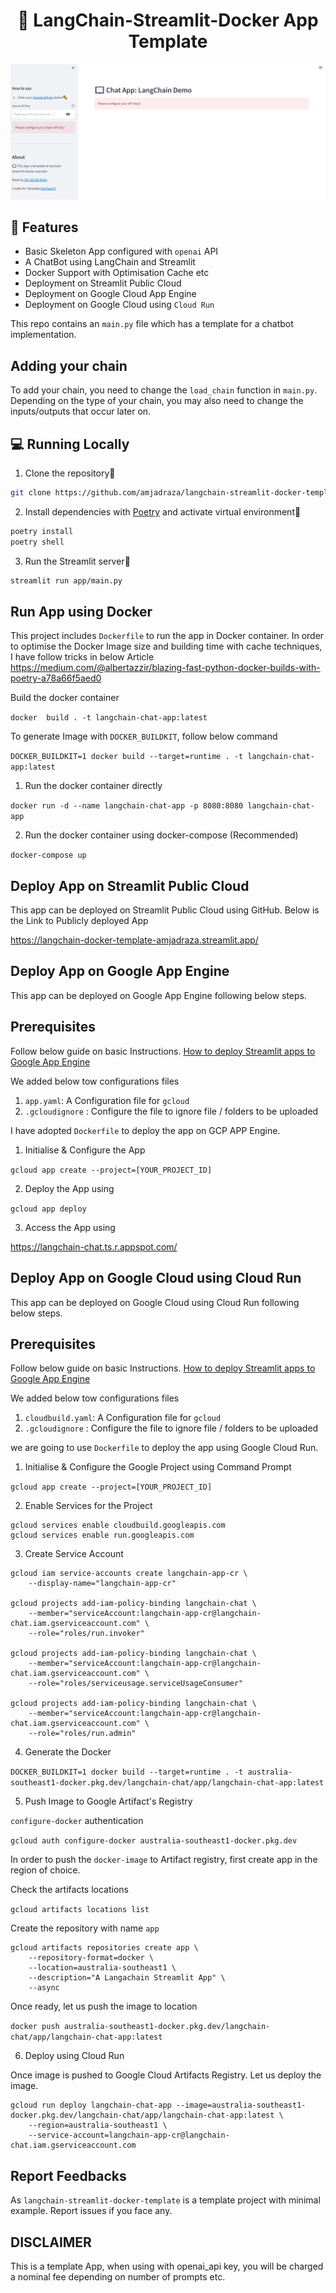 <h1 align="center">
📖 LangChain-Streamlit-Docker App Template
</h1>

![UI](ui.PNG?raw=true)

## 🔧 Features

- Basic Skeleton App configured with `openai` API
- A ChatBot using LangChain and Streamlit
- Docker Support with Optimisation Cache etc
- Deployment on Streamlit Public Cloud
- Deployment on Google Cloud App Engine
- Deployment on Google Cloud using `Cloud Run`

This repo contains an `main.py` file which has a template for a chatbot implementation.

## Adding your chain
To add your chain, you need to change the `load_chain` function in `main.py`.
Depending on the type of your chain, you may also need to change the inputs/outputs that occur later on.


## 💻 Running Locally

1. Clone the repository📂

```bash
git clone https://github.com/amjadraza/langchain-streamlit-docker-template.git
```

2. Install dependencies with [Poetry](https://python-poetry.org/) and activate virtual environment🔨

```bash
poetry install
poetry shell
```

3. Run the Streamlit server🚀

```bash
streamlit run app/main.py 
```

Run App using Docker
--------------------
This project includes `Dockerfile` to run the app in Docker container. In order to optimise the Docker Image
size and building time with cache techniques, I have follow tricks in below Article 
https://medium.com/@albertazzir/blazing-fast-python-docker-builds-with-poetry-a78a66f5aed0

Build the docker container

``docker  build . -t langchain-chat-app:latest ``

To generate Image with `DOCKER_BUILDKIT`, follow below command

```DOCKER_BUILDKIT=1 docker build --target=runtime . -t langchain-chat-app:latest```

1. Run the docker container directly 

``docker run -d --name langchain-chat-app -p 8080:8080 langchain-chat-app ``

2. Run the docker container using docker-compose (Recommended)

``docker-compose up``


Deploy App on Streamlit Public Cloud
------------------------------------
This app can be deployed on Streamlit Public Cloud using GitHub. Below is the Link to 
Publicly deployed App

https://langchain-docker-template-amjadraza.streamlit.app/


Deploy App on Google App Engine
--------------------------------
This app can be deployed on Google App Engine following below steps.

## Prerequisites

Follow below guide on basic Instructions.
[How to deploy Streamlit apps to Google App Engine](https://dev.to/whitphx/how-to-deploy-streamlit-apps-to-google-app-engine-407o)

We added below tow configurations files 

1. `app.yaml`: A Configuration file for `gcloud`
2. `.gcloudignore` : Configure the file to ignore file / folders to be uploaded

I have adopted `Dockerfile` to deploy the app on GCP APP Engine.

1. Initialise & Configure the App

``gcloud app create --project=[YOUR_PROJECT_ID]``

2. Deploy the App using

``gcloud app deploy``

3. Access the App using 

https://langchain-chat.ts.r.appspot.com/


Deploy App on Google Cloud using Cloud Run
------------------------------------------

This app can be deployed on Google Cloud using Cloud Run following below steps.

## Prerequisites

Follow below guide on basic Instructions.
[How to deploy Streamlit apps to Google App Engine](https://dev.to/whitphx/how-to-deploy-streamlit-apps-to-google-app-engine-407o)

We added below tow configurations files 

1. `cloudbuild.yaml`: A Configuration file for `gcloud`
2. `.gcloudignore` : Configure the file to ignore file / folders to be uploaded

we are going to use `Dockerfile` to deploy the app using Google Cloud Run.

1. Initialise & Configure the Google Project using Command Prompt

`gcloud app create --project=[YOUR_PROJECT_ID]`

2. Enable Services for the Project

```
gcloud services enable cloudbuild.googleapis.com
gcloud services enable run.googleapis.com
```

3. Create Service Account

```
gcloud iam service-accounts create langchain-app-cr \
    --display-name="langchain-app-cr"

gcloud projects add-iam-policy-binding langchain-chat \
    --member="serviceAccount:langchain-app-cr@langchain-chat.iam.gserviceaccount.com" \
    --role="roles/run.invoker"

gcloud projects add-iam-policy-binding langchain-chat \
    --member="serviceAccount:langchain-app-cr@langchain-chat.iam.gserviceaccount.com" \
    --role="roles/serviceusage.serviceUsageConsumer"

gcloud projects add-iam-policy-binding langchain-chat \
    --member="serviceAccount:langchain-app-cr@langchain-chat.iam.gserviceaccount.com" \
    --role="roles/run.admin"
``` 

4. Generate the Docker

`DOCKER_BUILDKIT=1 docker build --target=runtime . -t australia-southeast1-docker.pkg.dev/langchain-chat/app/langchain-chat-app:latest`

5. Push Image to Google Artifact's Registry

`configure-docker` authentication     

`gcloud auth configure-docker australia-southeast1-docker.pkg.dev`

In order to push the `docker-image` to Artifact registry, first create app in the region of choice. 

Check the artifacts locations

`gcloud artifacts locations list`

Create the repository with name `app`

```
gcloud artifacts repositories create app \
    --repository-format=docker \
    --location=australia-southeast1 \
    --description="A Langachain Streamlit App" \
    --async
```

Once ready, let us push the image to location

`docker push australia-southeast1-docker.pkg.dev/langchain-chat/app/langchain-chat-app:latest`

6. Deploy using Cloud Run

Once image is pushed to Google Cloud Artifacts Registry. Let us deploy the image.

```
gcloud run deploy langchain-chat-app --image=australia-southeast1-docker.pkg.dev/langchain-chat/app/langchain-chat-app:latest \
    --region=australia-southeast1 \
    --service-account=langchain-app-cr@langchain-chat.iam.gserviceaccount.com
```

## Report Feedbacks

As `langchain-streamlit-docker-template` is a template project with minimal example. Report issues if you face any. 

## DISCLAIMER

This is a template App, when using with openai_api key, you will be charged a nominal fee depending
on number of prompts etc.